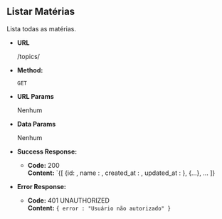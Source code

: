 **Listar Matérias**
----
    
Lista todas as matérias. 

* **URL**
    
    /topics/
     
* **Method:**

    `GET` 
  
*  **URL Params**

    Nenhum

* **Data Params**
    
    Nenhum

* **Success Response:**

  * **Code:** 200 <br />
    **Content:** `{[
                    {id: <integer>, 
                    name : <string> , 
                    created_at : <timestamp>,
                    updated_at : <timestamp>},
                    {...}, 
                    ...
                   ]}
 
* **Error Response:**

  * **Code:** 401 UNAUTHORIZED <br />
    **Content:** `{ error : "Usuário não autorizado" }`


